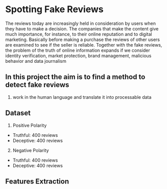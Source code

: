 # Spotting Fake Reviews
The reviews today are increasingly held in consideration by users when they have to make a decision. 
The companies that make the content give much importance, for instance, to their online reputation and to digital marketing. 
Basically before making a purchase the reviews of other users are examined to see if the seller is reliable. 
Together with the fake reviews, the problem of the truth of online information expands if we consider identity verification, market protection, brand management, malicious behavior and data journalism

## In this project the aim is to find a method to detect fake reviews
1. work in the human language and translate it into processable data

## Dataset
1. Positive Polarity
- Truthful: 400 reviews
- Deceptive: 400 reviews
2. Negative Polarity
- Truthful: 400 reviews
- Deceptive: 400 reviews

## Features Extraction


